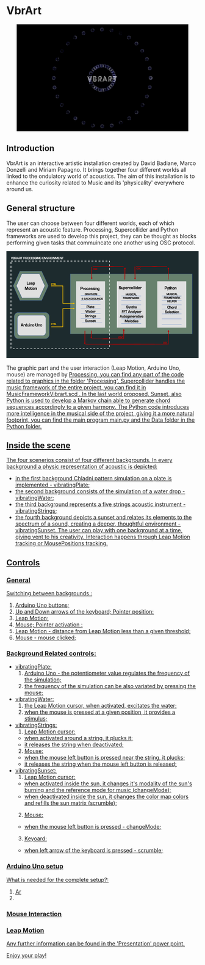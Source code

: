 # VbrArt

<p align ="center" > <img width ="450" height ="280" src = "/readme_images/first.png"> </p>

## Introduction

VbrArt is an interactive artistic installation created by David Badiane, Marco Donzelli and Miriam Papagno. It brings together four different worlds all linked to the ondulatory world of acoustics. The aim of this installation is to enhance the curiosity related to Music and its 'physicality' everywhere around us. 

## General structure
The user can choose between four different worlds, each of which represent an acoustic feature. 
Processing, Supercollider and Python frameworks are used to develop this project, they can be thought as blocks performing given tasks that commuincate one another using OSC protocol.
<p align ="center" > <img width ="600" height ="280" src = "/readme_images/blockDiagram.PNG"> </p>
The graphic part and the user interaction (Leap Motion, Arduino Uno, mouse) are managed by <u>Processing<u>, you can find any part of the code related to graphics in the folder 'Processing'. 
<u>Supercollider<u> handles the music framework of the entire project, you can find it in MusicFrameworkVibrart.scd .
In the last world proposed, Sunset, also <u>Python<u> is used to develop a Markov chain able to generate chord sequences accordingly to a given harmony. 
The Python code introduces more intelligence in the musical side of the project, giving it a more natural footprint, you can find the main program main.py and the Data folder in the Python folder.

## Inside the scene
The four scenerios consist of four different backgrounds. 
In every background a physic representation of acoustic is depicted: 
* in the first background Chladni pattern simulation on a plate is implemented - <u>vibratingPlate<u>; 
* the second background consists of the simulation of a water drop - <u>vibratingWater<u>;
* the third background represents a five strings acoustic instrument - <u>vibratingStrings<u>;
* the fourth background depicts a sunset and relates its elements to the spectrum of a sound, creating a deeper, thoughtful environment - <u>vibratingSunset<u>.
The user can play with one background at a time, giving vent to his creativity.
Interaction happens through Leap Motion tracking or MousePositions tracking.

## Controls
### General
<u>Switching between backgrounds<u> :
1. Arduino Uno buttons;
2. Up and Down arrows of the keyboard;
<u>Pointer position<u>:
1. Leap Motion;
2. Mouse;
<u> Pointer activation <u>:
1. Leap Motion - distance from Leap Motion less than a given threshold;
2. Mouse - mouse clicked;
### Background Related controls:
* vibratingPlate:
  1. Arduino Uno - the potentiometer value regulates the frequency of the simulation;
  2. the frequency of the simulation can be also variated by pressing the mouse;
* vibratingWater:
  1. the Leap Motion cursor, when activated, excitates the water;
  2. when the mouse is pressed at a given position, it provides a stimulus; 
* vibratingStrings:
  1. Leap Motion cursor:
    * when activated around a string, it plucks it; 
    * it releases the string when deactivated;
  2. Mouse:
    * when the mouse left button is pressed near the string, it plucks; 
    * it releases the string when the mouse left button is released;
* vibratingSunset:
  1. Leap Motion cursor:
    * when activated inside the sun, it changes it's modality of the sun's burning and the reference mode for music (<u>changeMode<u>); 
    * when deactivated inside the sun, it changes the color map colors and refills the sun matrix (<u>scrumble<u>);
  2. Mouse:
    * when the mouse left button is pressed - <u>changeMode<u>;
  3. Keyoard: 
    * when left arrow of the keyboard is pressed - <u>scrumble<u>;
### Arduino Uno setup
<u> What is needed for the complete setup?<u>:
1. Ar
2.
### Mouse Interaction
### Leap Motion

Any further information can be found in the 'Presentation' power point.

Enjoy your play!
